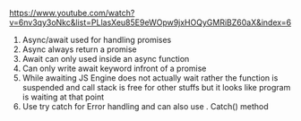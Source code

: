 https://www.youtube.com/watch?v=6nv3qy3oNkc&list=PLlasXeu85E9eWOpw9jxHOQyGMRiBZ60aX&index=6

1. Async/await used for handling promises
2. Async always return a promise
3. Await can only used inside an async function
4. Can only write await keyword infront of a promise
5. While awaiting JS Engine does not actually wait rather the function is suspended and call stack is free for other stuffs but it looks like program is waiting at that point
6. Use try catch for Error handling and can also use  . Catch() method
